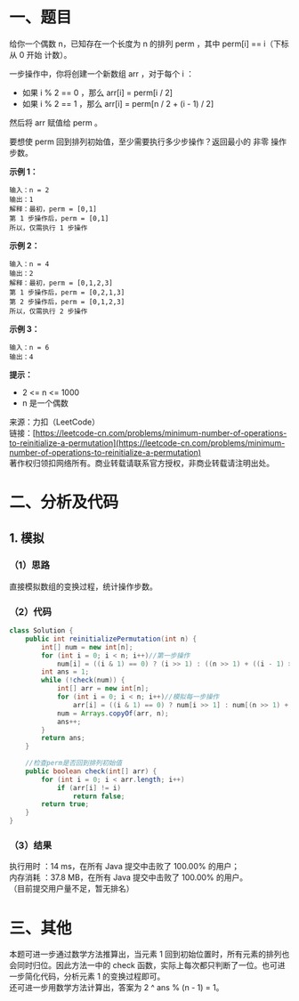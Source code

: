 # 一、题目
给你一个偶数 n，已知存在一个长度为 n 的排列 perm ，其中 perm[i] == i（下标 从 0 开始 计数）。         
        
一步操作中，你将创建一个新数组 arr ，对于每个 i ：      
- 如果 i % 2 == 0 ，那么 arr[i] = perm[i / 2]
- 如果 i % 2 == 1 ，那么 arr[i] = perm[n / 2 + (i - 1) / 2]
        
然后将 arr 赋值给 perm 。       
      
要想使 perm 回到排列初始值，至少需要执行多少步操作？返回最小的 非零 操作步数。      
      
**示例 1：**      
```
输入：n = 2
输出：1
解释：最初，perm = [0,1]
第 1 步操作后，perm = [0,1]
所以，仅需执行 1 步操作
```
**示例 2：**     
```
输入：n = 4
输出：2
解释：最初，perm = [0,1,2,3]
第 1 步操作后，perm = [0,2,1,3]
第 2 步操作后，perm = [0,1,2,3]
所以，仅需执行 2 步操作
```
**示例 3：**    
```
输入：n = 6
输出：4
```
**提示：**     
- 2 <= n <= 1000
- n 是一个偶数
       
来源：力扣（LeetCode）      
链接：[https://leetcode-cn.com/problems/minimum-number-of-operations-to-reinitialize-a-permutation](https://leetcode-cn.com/problems/minimum-number-of-operations-to-reinitialize-a-permutation)       
著作权归领扣网络所有。商业转载请联系官方授权，非商业转载请注明出处。     
# 二、分析及代码    
## 1. 模拟
### （1）思路
直接模拟数组的变换过程，统计操作步数。      
### （2）代码
```java
class Solution {
    public int reinitializePermutation(int n) {
        int[] num = new int[n];
        for (int i = 0; i < n; i++)//第一步操作
            num[i] = ((i & 1) == 0) ? (i >> 1) : ((n >> 1) + ((i - 1) >> 1));
        int ans = 1;
        while (!check(num)) {
            int[] arr = new int[n];
            for (int i = 0; i < n; i++)//模拟每一步操作
                arr[i] = ((i & 1) == 0) ? num[i >> 1] : num[(n >> 1) + ((i - 1) >> 1)];
            num = Arrays.copyOf(arr, n);
            ans++;
        }
        return ans;
    }
    
    //检查perm是否回到排列初始值
    public boolean check(int[] arr) {
        for (int i = 0; i < arr.length; i++)
            if (arr[i] != i)
                return false;
        return true;
    }
}
```
### （3）结果
执行用时 ：14 ms，在所有 Java 提交中击败了 100.00% 的用户；    
内存消耗 ：37.8 MB，在所有 Java 提交中击败了 100.00% 的用户。      
（目前提交用户量不足，暂无排名）       
# 三、其他
本题可进一步通过数学方法推算出，当元素 1 回到初始位置时，所有元素的排列也会同时归位。因此方法一中的 check 函数，实际上每次都只判断了一位。也可进一步简化代码，分析元素 1 的变换过程即可。     
还可进一步用数学方法计算出，答案为 2 ^ ans % (n - 1) = 1。

